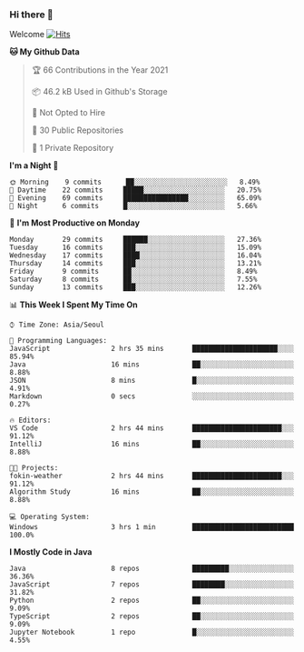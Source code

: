 ### Hi there 👋 

Welcome [![Hits](https://hits.seeyoufarm.com/api/count/incr/badge.svg?url=https%3A%2F%2Fgithub.com%2Fharry4455&count_bg=%2379C83D&title_bg=%23555555&icon=&icon_color=%23E7E7E7&title=hits&edge_flat=false)](https://hits.seeyoufarm.com)


<!--
**harry4455/harry4455** is a ✨ _special_ ✨ repository because its `README.md` (this file) appears on your GitHub profile.

Here are some ideas to get you started:

- 🔭 I’m currently working on ...
- 🌱 I’m currently learning ...
- 👯 I’m looking to collaborate on ...
- 🤔 I’m looking for help with ...
- 💬 Ask me about ...
- 📫 How to reach me: ...
- 😄 Pronouns: ...
- ⚡ Fun fact: ...
-->

<!--START_SECTION:waka-->
**🐱 My Github Data** 

> 🏆 66 Contributions in the Year 2021
 > 
> 📦 46.2 kB Used in Github's Storage 
 > 
> 🚫 Not Opted to Hire
 > 
> 📜 30 Public Repositories 
 > 
> 🔑 1 Private Repository 
 > 
**I'm a Night 🦉** 

```text
🌞 Morning    9 commits      ██░░░░░░░░░░░░░░░░░░░░░░░   8.49% 
🌆 Daytime    22 commits     █████░░░░░░░░░░░░░░░░░░░░   20.75% 
🌃 Evening    69 commits     ████████████████░░░░░░░░░   65.09% 
🌙 Night      6 commits      █░░░░░░░░░░░░░░░░░░░░░░░░   5.66%

```
📅 **I'm Most Productive on Monday** 

```text
Monday       29 commits     ██████░░░░░░░░░░░░░░░░░░░   27.36% 
Tuesday      16 commits     ███░░░░░░░░░░░░░░░░░░░░░░   15.09% 
Wednesday    17 commits     ████░░░░░░░░░░░░░░░░░░░░░   16.04% 
Thursday     14 commits     ███░░░░░░░░░░░░░░░░░░░░░░   13.21% 
Friday       9 commits      ██░░░░░░░░░░░░░░░░░░░░░░░   8.49% 
Saturday     8 commits      ██░░░░░░░░░░░░░░░░░░░░░░░   7.55% 
Sunday       13 commits     ███░░░░░░░░░░░░░░░░░░░░░░   12.26%

```


📊 **This Week I Spent My Time On** 

```text
⌚︎ Time Zone: Asia/Seoul

💬 Programming Languages: 
JavaScript               2 hrs 35 mins       █████████████████████░░░░   85.94% 
Java                     16 mins             ██░░░░░░░░░░░░░░░░░░░░░░░   8.88% 
JSON                     8 mins              █░░░░░░░░░░░░░░░░░░░░░░░░   4.91% 
Markdown                 0 secs              ░░░░░░░░░░░░░░░░░░░░░░░░░   0.27%

🔥 Editors: 
VS Code                  2 hrs 44 mins       ██████████████████████░░░   91.12% 
IntelliJ                 16 mins             ██░░░░░░░░░░░░░░░░░░░░░░░   8.88%

🐱‍💻 Projects: 
fokin-weather            2 hrs 44 mins       ██████████████████████░░░   91.12% 
Algorithm Study          16 mins             ██░░░░░░░░░░░░░░░░░░░░░░░   8.88%

💻 Operating System: 
Windows                  3 hrs 1 min         █████████████████████████   100.0%

```

**I Mostly Code in Java** 

```text
Java                     8 repos             █████████░░░░░░░░░░░░░░░░   36.36% 
JavaScript               7 repos             ████████░░░░░░░░░░░░░░░░░   31.82% 
Python                   2 repos             ██░░░░░░░░░░░░░░░░░░░░░░░   9.09% 
TypeScript               2 repos             ██░░░░░░░░░░░░░░░░░░░░░░░   9.09% 
Jupyter Notebook         1 repo              █░░░░░░░░░░░░░░░░░░░░░░░░   4.55%

```



<!--END_SECTION:waka-->
